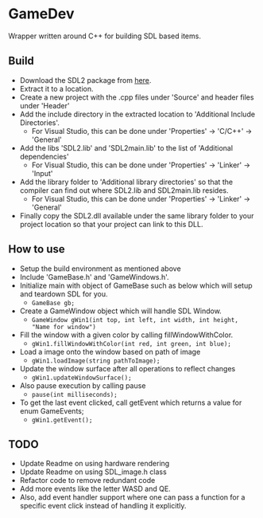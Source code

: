 # GameDev
Wrapper written around C++ for building SDL based items.

## Build
- Download the SDL2 package from [here](https://www.libsdl.org/download-2.0.php).
- Extract it to a location.
- Create a new project with the .cpp files under 'Source' and header files under 'Header'
- Add the include directory in the extracted location to 'Additional Include Directories'. 
	- For Visual Studio, this can be done under 'Properties' -> 'C/C++' -> 'General'
- Add the libs 'SDL2.lib' and 'SDL2main.lib' to the list of 'Additional dependencies'
	- For Visual Studio, this can be done under 'Properties' -> 'Linker' -> 'Input'
- Add the library folder to 'Additional library directories' so that the compiler can find out where SDL2.lib and SDL2main.lib resides.
	- For Visual Studio, this can be done under 'Properties' -> 'Linker' -> 'General'
- Finally copy the SDL2.dll available under the same library folder to your project location so that your project can link to this DLL.

## How to use
- Setup the build environment as mentioned above
- Include 'GameBase.h' and 'GameWindows.h'.
- Initialize main with object of GameBase such as below which will setup and teardown SDL for you.
	- `GameBase gb;`
- Create a GameWindow object which will handle SDL Window. 
	- `GameWindow gWin1(int top, int left, int width, int height, "Name for window")`
- Fill the window with a given color by calling fillWindowWithColor.
	- `gWin1.fillWindowWithColor(int red, int green, int blue);`
- Load a image onto the window based on path of image
	- `gWin1.loadImage(string pathToImage);`
- Update the window surface after all operations to reflect changes
	- `gWin1.updateWindowSurface();`
- Also pause execution by calling pause
	- `pause(int milliseconds);`
- To get the last event clicked, call getEvent which returns a value for enum GameEvents;
	- `gWin1.getEvent();`
 

## TODO
- Update Readme on using hardware rendering
- Update Readme on using SDL_image.h class
- Refactor code to remove redundant code
- Add more events like the letter WASD and QE.
- Also, add event handler support where one can pass a function for a specific event click instead of handling it explicitly.
